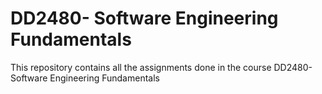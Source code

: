 # DD2480- Software Engineering Fundamentals
 This repository contains all the assignments done in the course DD2480- Software Engineering Fundamentals
